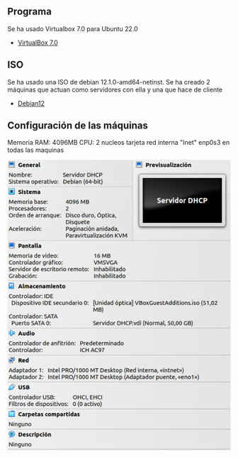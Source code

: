 ## Programa
Se ha usado Virtualbox 7.0 para Ubuntu 22.0

- [VirtualBox 7.0](https://download.virtualbox.org/virtualbox/7.0.10/virtualbox-7.0_7.0.10-158379~Ubuntu~jammy_amd64.deb)

## ISO
Se ha usado una ISO de debian 12.1.0-amd64-netinst. Se ha creado 2 máquinas que actuan como servidores con ella y una que hace de cliente

- [Debian12](https://cdimage.debian.org/debian-cd/current/amd64/iso-cd/debian-12.2.0-amd64-netinst.iso)

## Configuración de las máquinas
Memoria RAM: 4096MB
CPU: 2 nucleos
tarjeta red interna "Inet" enp0s3 en todas las maquinas

![Conf](/Imagenes/Conf-vb.png)
